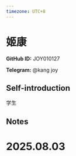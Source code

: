 ```yaml
---
timezone: UTC+8
---
```


# 姬康

**GitHub ID:** JOY010127

**Telegram:** @kang joy

## Self-introduction

学生

## Notes

<!-- Content_START -->

# 2025.08.03


<!-- Content_END -->
